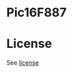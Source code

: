 # Pic16F887

# License
See [license](https://github.com/KGkotzamanidis/Pic16F887/blob/master/LICENSE)
